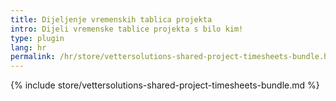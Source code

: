 ```yaml
---
title: Dijeljenje vremenskih tablica projekta
intro: Dijeli vremenske tablice projekta s bilo kim!
type: plugin
lang: hr
permalink: /hr/store/vettersolutions-shared-project-timesheets-bundle.html
---
```


{% include store/vettersolutions-shared-project-timesheets-bundle.md %}
